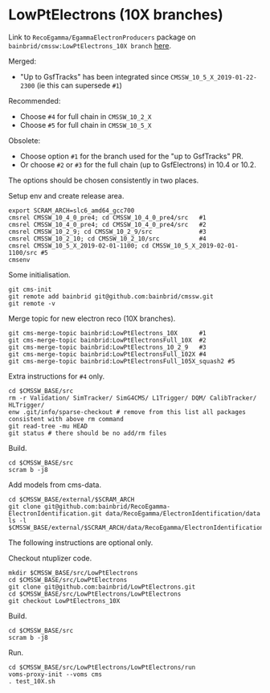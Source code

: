 # LowPtElectrons (10X branches)

Link to ```RecoEgamma/EgammaElectronProducers``` package on ```bainbrid/cmssw:LowPtElectrons_10X branch``` [here](https://github.com/bainbrid/cmssw/tree/LowPtElectrons_10X/RecoEgamma/EgammaElectronProducers).

Merged:
- "Up to GsfTracks" has been integrated since ```CMSSW_10_5_X_2019-01-22-2300``` (ie this can supersede ```#1```)

Recommended:
- Choose ```#4``` for full chain in ```CMSSW_10_2_X```
- Choose ```#5``` for full chain in ```CMSSW_10_5_X```

Obsolete:
- Choose option ```#1``` for the branch used for the "up to GsfTracks" PR.
- Or choose ```#2``` or ```#3``` for the full chain (up to GsfElectrons) in 10.4 or 10.2.

The options should be chosen consistently in two places.

Setup env and create release area.
```
export SCRAM_ARCH=slc6_amd64_gcc700
cmsrel CMSSW_10_4_0_pre4; cd CMSSW_10_4_0_pre4/src   #1
cmsrel CMSSW_10_4_0_pre4; cd CMSSW_10_4_0_pre4/src   #2
cmsrel CMSSW_10_2_9; cd CMSSW_10_2_9/src             #3
cmsrel CMSSW_10_2_10; cd CMSSW_10_2_10/src           #4
cmsrel CMSSW_10_5_X_2019-02-01-1100; cd CMSSW_10_5_X_2019-02-01-1100/src #5
cmsenv
```

Some initialisation.
```
git cms-init
git remote add bainbrid git@github.com:bainbrid/cmssw.git
git remote -v
```

Merge topic for new electron reco (10X branches).
```
git cms-merge-topic bainbrid:LowPtElectrons_10X      #1
git cms-merge-topic bainbrid:LowPtElectronsFull_10X  #2
git cms-merge-topic bainbrid:LowPtElectrons_10_2_9   #3
git cms-merge-topic bainbrid:LowPtElectronsFull_102X #4
git cms-merge-topic bainbrid:LowPtElectronsFull_105X_squash2 #5
```

Extra instructions for ```#4``` only.
```
cd $CMSSW_BASE/src
rm -r Validation/ SimTracker/ SimG4CMS/ L1Trigger/ DQM/ CalibTracker/ HLTrigger/ 
enw .git/info/sparse-checkout # remove from this list all packages consistent with above rm command
git read-tree -mu HEAD
git status # there should be no add/rm files
```

Build.
``` 
cd $CMSSW_BASE/src
scram b -j8
```

Add models from cms-data.
```
cd $CMSSW_BASE/external/$SCRAM_ARCH
git clone git@github.com:bainbrid/RecoEgamma-ElectronIdentification.git data/RecoEgamma/ElectronIdentification/data
ls -l $CMSSW_BASE/external/$SCRAM_ARCH/data/RecoEgamma/ElectronIdentification/data/LowPtElectrons
```

The following instructions are optional only. 

Checkout ntuplizer code.
```
mkdir $CMSSW_BASE/src/LowPtElectrons
cd $CMSSW_BASE/src/LowPtElectrons
git clone git@github.com:bainbrid/LowPtElectrons.git
cd $CMSSW_BASE/src/LowPtElectrons/LowPtElectrons
git checkout LowPtElectrons_10X
```

Build.
``` 
cd $CMSSW_BASE/src
scram b -j8
```
Run.
``` 
cd $CMSSW_BASE/src/LowPtElectrons/LowPtElectrons/run
voms-proxy-init --voms cms
. test_10X.sh
```
